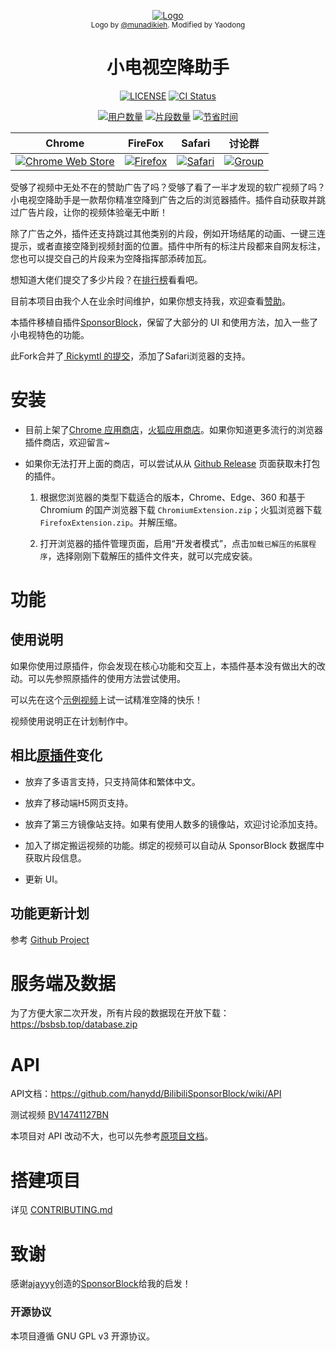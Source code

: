 <p align="center">
  <a href="https://www.bsbsb.top"><img src="public/icons/LogoSponsorBlocker256px.png" alt="Logo"></img></a>

  <br/>
  <sub>Logo by <a href="https://github.com/munadikieh">@munadikieh</a>. Modified by Yaodong</sub>
</p>

<h1 align="center">小电视空降助手</h1>

<div align="center">

[![LICENSE](https://img.shields.io/github/license/hanydd/BilibiliSponsorBlock)](LICENSE)
[![CI Status](https://img.shields.io/github/actions/workflow/status/hanydd/BilibiliSponsorBlock/ci.yml)](https://github.com/hanydd/BilibiliSponsorBlock/actions/workflows/ci.yml)

[![用户数量](https://img.shields.io/badge/dynamic/json?url=https%3A%2F%2Fbsbsb.top%2Fapi%2FgetTotalStats&query=activeUsers&suffix=人&label=用户&color=green&cacheSeconds=3600)](https://www.bsbsb.top/stats/)
[![片段数量](https://img.shields.io/badge/dynamic/json?url=https%3A%2F%2Fbsbsb.top%2Fapi%2FgetTotalStats&query=totalSubmissions&label=共提交了&suffix=个片段&color=red&cacheSeconds=3600)](https://www.bsbsb.top/stats/)
[![节省时间](https://img.shields.io/badge/dynamic/json?url=https%3A%2F%2Fbsbsb.top%2Fapi%2FgetTotalStats&query=minutesSaved&suffix=%E5%88%86%E9%92%9F&label=%E5%85%B1%E8%8A%82%E7%9C%81&color=orange&cacheSeconds=3600)](https://www.bsbsb.top/stats/)


| Chrome | FireFox | Safari | 讨论群 |
|---------|----------|----------|----------|
| [![Chrome Web Store](https://img.shields.io/chrome-web-store/v/eaoelafamejbnggahofapllmfhlhajdd?label=Chrome插件商店)](https://chrome.google.com/webstore/detail/eaoelafamejbnggahofapllmfhlhajdd) | [![Firefox](https://img.shields.io/amo/v/bilisponsorblock?label=Mozilla插件商店)](https://addons.mozilla.org/addon/bilisponsorblock/) | [![Safari](https://img.shields.io/github/v/release/ZaeXT/BilibiliSponsorBlock?label=Safari&logo=safari)](https://github.com/ZaeXT/BilibiliSponsorBlock/releases/latest) | [![Group](https://img.shields.io/badge/Telegram-2CA5E0?style=flat-squeare&logo=telegram&logoColor=white)](https://t.me/bsbsb_top) |


</div>


受够了视频中无处不在的赞助广告了吗？受够了看了一半才发现的软广视频了吗？小电视空降助手是一款帮你精准空降到广告之后的浏览器插件。插件自动获取并跳过广告片段，让你的视频体验毫无中断！

除了广告之外，插件还支持跳过其他类别的片段，例如开场结尾的动画、一键三连提示，或者直接空降到视频封面的位置。插件中所有的标注片段都来自网友标注，您也可以提交自己的片段来为空降指挥部添砖加瓦。

想知道大佬们提交了多少片段？在[排行榜](https://www.bsbsb.top/stats/)看看吧。

目前本项目由我个人在业余时间维护，如果你想支持我，欢迎查看[赞助](https://www.bsbsb.top/donate/)。

本插件移植自插件[SponsorBlock](https://github.com/ajayyy/SponsorBlock)，保留了大部分的 UI 和使用方法，加入一些了小电视特色的功能。

此Fork合并了[ Rickymtl 的提交](https://github.com/hanydd/BilibiliSponsorBlock/pull/64)，添加了Safari浏览器的支持。

# 安装

- 目前上架了[Chrome 应用商店](https://chromewebstore.google.com/detail/eaoelafamejbnggahofapllmfhlhajdd)，[火狐应用商店](https://addons.mozilla.org/en-US/firefox/addon/bilisponsorblock/)。如果你知道更多流行的浏览器插件商店，欢迎留言~

- 如果你无法打开上面的商店，可以尝试从从 [Github Release](https://github.com/hanydd/BilibiliSponsorBlock/releases/latest) 页面获取未打包的插件。

    1. 根据您浏览器的类型下载适合的版本，Chrome、Edge、360 和基于 Chromium 的国产浏览器下载 `ChromiumExtension.zip`；火狐浏览器下载`FirefoxExtension.zip`。并解压缩。

    1. 打开浏览器的插件管理页面，启用“开发者模式”，点击`加载已解压的拓展程序`，选择刚刚下载解压的插件文件夹，就可以完成安装。

# 功能

## 使用说明

如果你使用过原插件，你会发现在核心功能和交互上，本插件基本没有做出大的改动。可以先参照原插件的使用方法尝试使用。

可以先在这个[示例视频](https://www.bilibili.com/video/BV1bY4y1v7Mb/)上试一试精准空降的快乐！

视频使用说明正在计划制作中。

## 相比[原插件](https://github.com/ajayyy/SponsorBlock)变化

- 放弃了多语言支持，只支持简体和繁体中文。

- 放弃了移动端H5网页支持。

- 放弃了第三方镜像站支持。如果有使用人数多的镜像站，欢迎讨论添加支持。

- 加入了绑定搬运视频的功能。绑定的视频可以自动从 SponsorBlock 数据库中获取片段信息。

- 更新 UI。

## 功能更新计划

参考 [Github Project](https://github.com/users/hanydd/projects/2/)

# 服务端及数据

为了方便大家二次开发，所有片段的数据现在开放下载：https://bsbsb.top/database.zip

# API

API文档：https://github.com/hanydd/BilibiliSponsorBlock/wiki/API

测试视频 [BV14741127BN](https://www.bilibili.com/video/BV14741127BN)

本项目对 API 改动不大，也可以先参考[原项目文档](https://wiki.sponsor.ajay.app/w/API_Docs)。

# 搭建项目

详见 [CONTRIBUTING.md](CONTRIBUTING.md)

# 致谢

感谢[ajayyy](https://github.com/ajayyy)创造的[SponsorBlock](https://github.com/ajayyy/SponsorBlock)给我的启发！

### 开源协议

本项目遵循 GNU GPL v3 开源协议。
